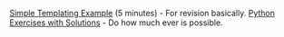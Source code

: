 [Simple Templating Example](https://pythonhow.com/html-templates-in-flask/) (5 minutes) - For revision basically.
[Python Exercises with Solutions](https://pynative.com/python-exercises-with-solutions/) - Do how much ever is possible.
